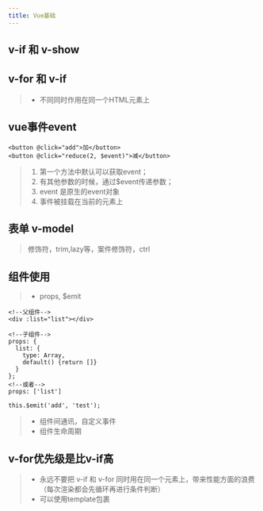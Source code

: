 ```yaml
---
title: Vue基础
---
```


## v-if 和 v-show


## v-for 和 v-if
> - 不同同时作用在同一个HTML元素上

## vue事件event
```vue
<button @click="add">加</button> 
<button @click="reduce(2, $event)">减</button>
```
> 1. 第一个方法中默认可以获取event；
> 2. 有其他参数的时候，通过$event传递参数；
> 3. event 是原生的event对象
> 4. 事件被挂载在当前的元素上

## 表单 v-model
> 修饰符，trim,lazy等，案件修饰符，ctrl

## 组件使用
> - props, $emit
```vue
<!--父组件-->
<div :list="list"></div>

<!--子组件-->
props: {
  list: {
    type: Array,
    default() {return []}
  }    
};
<!--或者-->
props: ['list']
```
```vue
this.$emit('add', 'test');
```
> - 组件间通讯，自定义事件
> - 组件生命周期

## v-for优先级是比v-if高
> - 永远不要把 v-if 和 v-for 同时用在同一个元素上，带来性能方面的浪费（每次渲染都会先循环再进行条件判断）
> - 可以使用template包裹


